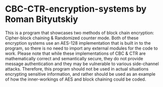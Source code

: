 # CBC-CTR-encryption-systems by Roman Bityutskiy

This is a program that showcases two methods of block chain encryption: Cipher-block chaining & Randomized counter mode.
Both of these encryption systems use an AES-128 implementation that is built in to the program, so there is no need to
import any external modules for the code to work. Please note that while these implementations of CBC & CTR are
mathematically correct and semantically secure, they do not provide message authentication and they may be vulnerable
to various side-channel attacks. Therefore, this program should not be used in actual situations encrypting sensitive
information, and rather should be used as an example of how the inner-workings of AES and block chaining could be coded.